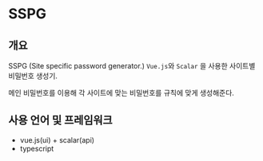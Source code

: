 # SSPG
## 개요 ##
SSPG (Site specific password generator.)
<code>Vue.js</code>와 <code>Scalar</code> 을 사용한 사이트별 비밀번호 생성기.

메인 비밀번호를 이용해 각 사이트에 맞는 비밀번호를 규칙에 맞게 생성해준다.


## 사용 언어 및 프레임워크 ##
- vue.js(ui) + scalar(api)
- typescript
